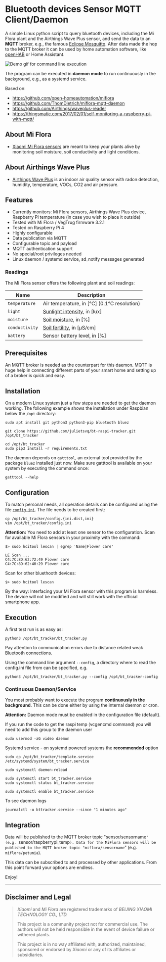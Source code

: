 # Bluetooth devices Sensor MQTT Client/Daemon

A simple Linux python script to query bluetooth devices, including the Mi Flora plant and the Airthings Wave Plus sensor, and send the data to an **MQTT** broker,
e.g., the famous [Eclipse Mosquitto](https://projects.eclipse.org/projects/technology.mosquitto).
After data made the hop to the MQTT broker it can be used by home automation software, like [openHAB](https://openhab.org) or Home Assistant.

![Demo gif for command line execution](demo.gif)

The program can be executed in **daemon mode** to run continuously in the background, e.g., as a systemd service.

Based on: 
* https://github.com/open-homeautomation/miflora
* https://github.com/ThomDietrich/miflora-mqtt-daemon
* https://github.com/Airthings/waveplus-reader
* https://thingsmatic.com/2017/02/01/self-monitoring-a-raspberry-pi-with-mqtt/

## About Mi Flora
* [Xiaomi Mi Flora sensors](https://xiaomi-mi.com/sockets-and-sensors/xiaomi-huahuacaocao-flower-care-smart-monitor) are meant to keep your plants alive by monitoring soil moisture, soil conductivity and light conditions.

## About Airthings Wave Plus
* [Airthings Wave Plus](https://www.airthings.com/en/wave-plus) is an indoor air quality sensor with radon detection, humidity, temperature, VOCs, CO2 and air pressure.

## Features

* Currently monitors: Mi Flora sensors, Airthings Wave Plus device, Raspberry Pi temperature (in case you wish to place it outside)
* Tested with Mi Flora / VegTrug firmware 3.2.1
* Tested on Raspberry Pi 4
* Highly configurable
* Data publication via MQTT
* Configurable topic and payload
* MQTT authentication support
* No special/root privileges needed
* Linux daemon / systemd service, sd\_notify messages generated

### Readings

The Mi Flora sensor offers the following plant and soil readings:

| Name            | Description |
|-----------------|-------------|
| `temperature`   | Air temperature, in [°C] (0.1°C resolution) |
| `light`         | [Sunlight intensity](https://aquarium-digest.com/tag/lumenslux-requirements-of-a-cannabis-plant/), in [lux] |
| `moisture`      | [Soil moisture](https://observant.zendesk.com/hc/en-us/articles/208067926-Monitoring-Soil-Moisture-for-Optimal-Crop-Growth), in [%] |
| `conductivity`  | [Soil fertility](https://www.plantcaretools.com/measure-fertilization-with-ec-meters-for-plants-faq), in [µS/cm] |
| `battery`       | Sensor battery level, in [%] |

## Prerequisites

An MQTT broker is needed as the counterpart for this daemon.
MQTT is huge help in connecting different parts of your smart home and setting up of a broker is quick and easy.

## Installation

On a modern Linux system just a few steps are needed to get the daemon working.
The following example shows the installation under Raspbian below the `/opt` directory:

```shell
sudo apt install git python3 python3-pip bluetooth bluez

git clone https://github.com/julietsvq/bt-raspi-tracker.git /opt/bt_tracker

cd /opt/bt_tracker
sudo pip3 install -r requirements.txt
```

The daemon depends on `gatttool`, an external tool provided by the package `bluez` installed just now.
Make sure gatttool is available on your system by executing the command once:

```shell
gatttool --help
```

## Configuration

To match personal needs, all operation details can be configured using the file [`config.ini`](config.ini.dist).
The file needs to be created first:

```shell
cp /opt/bt_tracker/config.{ini.dist,ini}
vim /opt/bt_tracker/config.ini
```

**Attention:**
You need to add at least one sensor to the configuration.
Scan for available Mi Flora sensors in your proximity with the command:

```shell
$> sudo hcitool lescan | egrep 'Name|Flower care'

LE Scan ...
C4:7C:8D:62:72:49 Flower care
C4:7C:8D:62:40:29 Flower care
```

Scan for other bluethooth devices: 

```shell
$> sudo hcitool lescan
```

By the way:
Interfacing your Mi Flora sensor with this program is harmless.
The device will not be modified and will still work with the official smartphone app.

## Execution

A first test run is as easy as:

```shell
python3 /opt/bt_tracker/bt_tracker.py
```

Pay attention to communication errors due to distance related weak Bluetooth connections.

Using the command line argument `--config`, a directory where to read the config.ini file from can be specified, e.g.

```shell
python3 /opt/bt_tracker/bt_tracker.py --config /opt/bt_tracker-config
```

### Continuous Daemon/Service

You most probably want to execute the program **continuously in the background**.
This can be done either by using the internal daemon or cron.

**Attention:** Daemon mode must be enabled in the configuration file (default).

If you run the code to get the raspi temp (vcgencmd command) you will need to add this group to the daemon user
   
```shell
sudo usermod -aG video daemon
```

Systemd service - on systemd powered systems the **recommended** option

```shell
sudo cp /opt/bt_tracker/template.service /etc/systemd/system/bt_tracker.service

sudo systemctl daemon-reload

sudo systemctl start bt_tracker.service
sudo systemctl status bt_tracker.service

sudo systemctl enable bt_tracker.service
```

To see daemon logs

```shell
journalctl -u bttracker.service --since "1 minutes ago"
```

## Integration

Data will be published to the MQTT broker topic "sensor/sensorname`" (e.g. `sensor/raspberrypi_temp`).
Data for the MiFlora sensors will be published to the MQTT broker topic "miflora/sensorname`" (e.g. `miflora/petunia`).

This data can be subscribed to and processed by other applications.
From this point forward your options are endless.

Enjoy!

----

## Disclaimer and Legal

> *Xiaomi* and *Mi Flora* are registered trademarks of *BEIJING XIAOMI TECHNOLOGY CO., LTD.*
>
> This project is a community project not for commercial use.
> The authors will not be held responsible in the event of device failure or withered plants.
>
> This project is in no way affiliated with, authorized, maintained, sponsored or endorsed by *Xiaomi* or any of its affiliates or subsidiaries.
